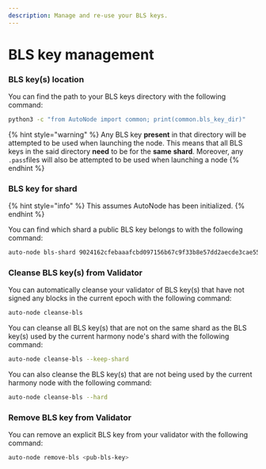 ```yaml
---
description: Manage and re-use your BLS keys.
---
```


# BLS key management

### BLS key\(s\) location

You can find the path to your BLS keys directory with the following command:

```bash
python3 -c "from AutoNode import common; print(common.bls_key_dir)"
```

{% hint style="warning" %}
Any BLS key **present** in that directory will be attempted to be used when launching the node. This means that all BLS keys in the said directory **need** to be for the **same** **shard**. Moreover, any `.pass`files will also be attempted to be used when launching a node
{% endhint %}

### BLS key for shard

{% hint style="info" %}
This assumes AutoNode has been initialized.
{% endhint %}

You can find which shard a public BLS key belongs to with the following command:

```bash
auto-node bls-shard 9024162cfebaaafcbd097156b67c9f33b8e57dd2aecde3cae55524692c9e0d60467ead669ede298a9aa8a51a1a30f787
```

### Cleanse BLS key\(s\) from Validator

You can automatically cleanse your validator of BLS key\(s\) that have not signed any blocks in the current epoch with the following command:

```bash
auto-node cleanse-bls
```

You can cleanse all BLS key\(s\) that are not on the same shard as the BLS key\(s\) used by the current harmony node's shard with the following command:

```bash
auto-node cleanse-bls --keep-shard
```

You can also cleanse the BLS key\(s\) that are not being used by the current harmony node with the following command:

```bash
auto-node cleanse-bls --hard
```

### Remove BLS key from Validator

You can remove an explicit BLS key from your validator with the following command:

```bash
auto-node remove-bls <pub-bls-key>
```

